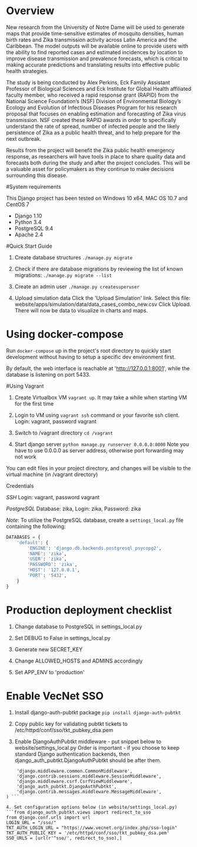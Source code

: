 # Overview

New research from the University of Notre Dame will be used to generate maps that provide time-sensitive estimates of 
mosquito densities, human birth rates and Zika transmission activity across Latin America and the Caribbean. 
The model outputs will be available online to provide users with the ability to find reported cases and estimated 
incidences by location to improve disease transmission and prevalence forecasts, which is critical to making 
accurate predictions and translating results into effective public health strategies.

The study is being conducted by Alex Perkins, Eck Family Assistant Professor of Biological Sciences 
and Eck Institute for Global Health affiliated faculty member, who received a rapid response grant (RAPID) 
from the National Science Foundation’s (NSF) Division of Environmental Biology’s Ecology and Evolution of 
Infectious Diseases Program for his research proposal that focuses on enabling estimation and 
forecasting of Zika virus transmission. NSF created these RAPID awards in order to specifically understand 
the rate of spread, number of infected people and the likely persistence of Zika as a public health threat, 
and to help prepare for the next outbreak.

Results from the project will benefit the Zika public health emergency response, as researchers will have 
tools in place to share quality data and forecasts both during the study and after the project concludes. 
This will be a valuable asset for policymakers as they continue to make decisions surrounding this disease.

#System requirements

This Django project has been tested on Windows 10 x64, MAC OS 10.7 and CentOS 7

* Django 1.10
* Python 3.4
* PostgreSQL 9.4
* Apache 2.4

#Quick Start Guide
1. Create database structures
    `./manage.py migrate`

2. Check if there are database migrations by reviewing the list of known migrations:
    `./manage.py migrate --list`

3. Create an admin user
   `./manage.py createsuperuser`

4. Upload simulation data
   Click the 'Upload Simulation' link.
   Select this file: website/apps/simulation/data/data_cases_combo_new.csv
   Click Upload. There will now be data to visualize in charts and maps.

# Using docker-compose
Run `docker-compose` up in the project's root
directory to quickly start development without having to setup a 
specific dev environment first.

By default, the web interface is reachable at 'http://127.0.0.1:8001',
while the database is listening on port 5433.


#Using Vagrant

1. Create Virtualbox VM `vagrant up`. It may take a while when starting VM for the first time

2. Login to VM using `vagrant ssh` command or your favorite ssh client. Login: vagrant, password vagrant

3. Switch to /vagrant directory `cd /vagrant`

4. Start django server `python manage.py runserver 0.0.0.0:8000`
Note you have to use 0.0.0.0 as server address, otherwise port forwarding may not work

You can edit files in your project directory, and changes will be visible to the virtual machine
(in /vagrant directory)

Credentials

*SSH* Login: vagrant, password vagrant

*PostgreSQL* Database: zika, Login: zika, Password: zika

*Note*: To utilize the PostgreSQL database, create a `settings_local.py` file containing the following:
```python
DATABASES = {
    'default': {
        'ENGINE': 'django.db.backends.postgresql_psycopg2',
        'NAME': 'zika',
        'USER': 'zika',
        'PASSWORD': 'zika',
        'HOST': '127.0.0.1',
        'PORT': '5432',
    }
}
```

# Production deployment checklist

1. Change database to PostgreSQL in settings_local.py

2. Set DEBUG to False in settings_local.py

3. Generate new SECRET_KEY
 
4. Change ALLOWED_HOSTS and ADMINS accordingly

5. Set APP_ENV to 'production'

# Enable VecNet SSO

1. Install django-auth-pubtkt package
`pip install django-auth-pubtkt`

2. Copy public key for validating pubtkt tickets to /etc/httpd/conf/sso/tkt_pubkey_dsa.pem

3. Enable DjangoAuthPubtkt middleware - put snippet below to website/settings_local.py
Order is important - if you choose to keep standard Django authentication 
backends, then django_auth_pubtkt.DjangoAuthPubtkt should be after them.
```MIDDLEWARE_CLASSES = (
    'django.middleware.common.CommonMiddleware',
    'django.contrib.sessions.middleware.SessionMiddleware',
    'django.middleware.csrf.CsrfViewMiddleware',
    'django_auth_pubtkt.DjangoAuthPubtkt',
    'django.contrib.messages.middleware.MessageMiddleware',
) ```

4. Set configuration options below (in website/settings_local.py)
```from django_auth_pubtkt.views import redirect_to_sso
from django.conf.urls import url
LOGIN_URL = "/sso/"
TKT_AUTH_LOGIN_URL = "https://www.vecnet.org/index.php/sso-login"
TKT_AUTH_PUBLIC_KEY = '/etc/httpd/conf/sso/tkt_pubkey_dsa.pem'
SSO_URLS = [url(r'^sso/', redirect_to_sso),]
```


